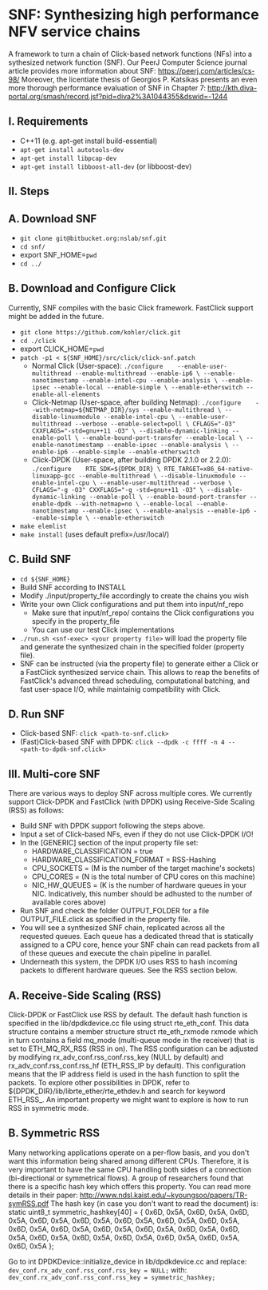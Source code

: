 SNF: Synthesizing high performance NFV service chains
=========

A framework to turn a chain of Click-based network functions (NFs) into a sythesized network function (SNF).
Our PeerJ Computer Science journal article provides more information about SNF: https://peerj.com/articles/cs-98/
Moreover, the licentiate thesis of Georgios P. Katsikas presents an even more thorough performance evaluation of SNF in Chapter 7: http://kth.diva-portal.org/smash/record.jsf?pid=diva2%3A1044355&dswid=-1244

I. Requirements
------
  * C++11 (e.g. apt-get install build-essential)
  * `apt-get install autotools-dev`
  * `apt-get install libpcap-dev`
  * `apt-get install libboost-all-dev` (or libboost-dev)

II. Steps
------
A. Download SNF
----
  * `git clone git@bitbucket.org:nslab/snf.git`
  * `cd snf/`
  * export SNF_HOME=`pwd`
  * `cd ../`

B. Download and Configure Click
----
Currently, SNF compiles with the basic Click framework. FastClick support might be added in the future.

  * `git clone https://github.com/kohler/click.git`
  * `cd ./click`
  * export CLICK_HOME=`pwd`
  * `patch -p1 < ${SNF_HOME}/src/click/click-snf.patch`
    * Normal Click (User-space):
		`./configure    --enable-user-multithread --enable-multithread --enable-ip6 \
				--enable-nanotimestamp --enable-intel-cpu --enable-analysis \
				--enable-ipsec --enable-local --enable-simple \
				--enable-etherswitch --enable-all-elements`
    * Click-Netmap (User-space, after building Netmap):
		`./configure    --with-netmap=${NETMAP_DIR}/sys --enable-multithread \
				--disable-linuxmodule --enable-intel-cpu \
				--enable-user-multithread --verbose --enable-select=poll \
				CFLAGS="-O3" CXXFLAGS="-std=gnu++11 -O3" \
				--disable-dynamic-linking --enable-poll \
				--enable-bound-port-transfer --enable-local \
				--enable-nanotimestamp --enable-ipsec --enable-analysis \
				--enable-ip6 --enable-simple --enable-etherswitch`
    * Click-DPDK (User-space, after building DPDK 2.1.0 or 2.2.0):
		`./configure    RTE_SDK=${DPDK_DIR} \
				RTE_TARGET=x86_64-native-linuxapp-gcc --enable-multithread \
				--disable-linuxmodule --enable-intel-cpu \
				--enable-user-multithread --verbose \
				CFLAGS="-g -O3" CXXFLAGS="-g -std=gnu++11 -O3" \
				--disable-dynamic-linking --enable-poll \
				--enable-bound-port-transfer --enable-dpdk --with-netmap=no \
				--enable-local --enable-nanotimestamp --enable-ipsec \
				--enable-analysis --enable-ip6 --enable-simple \
				--enable-etherswitch`
  * `make elemlist`
  * `make install` (uses default prefix=/usr/local/)

C. Build SNF
----
  * `cd ${SNF_HOME}`
  * Build SNF according to INSTALL
  * Modify ./input/property_file accordingly to create the chains you wish
  * Write your own Click configurations and put them into input/nf_repo
    * Make sure that input/nf_repo/ contains the Click configurations you specify in the property_file
    * You can use our test Click implementations
  * `./run.sh <snf-exec> <your property file>` will load the property file and generate the synthesized chain in the specified folder (property file).
  * SNF can be instructed (via the property file) to generate either a Click or a FastClick synthesized service chain. This allows to reap the benefits of FastClick's advanced thread scheduling, computational batching, and fast user-space I/O, while maintainig compatibility with Click.

D. Run SNF
----
  * Click-based SNF: `click <path-to-snf.click>`
  * (Fast)Click-based SNF with DPDK: `click --dpdk -c ffff -n 4 -- <path-to-dpdk-snf.click>`

III. Multi-core SNF
------
There are various ways to deploy SNF across multiple cores. We currently support Click-DPDK and FastClick (with DPDK) using Receive-Side Scaling (RSS) as follows:
  * Build SNF with DPDK support following the steps above.
  * Input a set of Click-based NFs, even if they do not use Click-DPDK I/O!
  * In the [GENERIC] section of the input property file set:
    * HARDWARE_CLASSIFICATION = true
    * HARDWARE_CLASSIFICATION_FORMAT = RSS-Hashing
    * CPU_SOCKETS   = <M> (M is the number of the target machine's sockets)
    * CPU_CORES     = <N> (N is the total number of CPU cores on this machine)
    * NIC_HW_QUEUES = <K> (K is the number of hardware queues in your NIC. Indicatively, this number should be adhusted to the number of available cores above)
  * Run SNF and check the folder OUTPUT_FOLDER for a file OUTPUT_FILE.click as specified in the property file.
  * You will see a synthesized SNF chain, replicated across all the requested queues. Each queue has a dedicated thread that is statically assigned to a CPU core,
hence your SNF chain can read packets from all of these queues and execute the chain pipeline in parallel.
  * Underneath this system, the DPDK I/O uses RSS to hash incoming packets to different hardware queues. See the RSS section below.

A. Receive-Side Scaling (RSS)
----
Click-DPDK or FastClick use RSS by default. The default hash function is specified in the lib/dpdkdevice.cc file using struct rte_eth_conf.
This data structure contains a member structure struct rte_eth_rxmode rxmode which in turn contains a field mq_mode (multi-queue mode in the receiver) that is set to ETH_MQ_RX_RSS (RSS in on).
The RSS configuration can be adjusted by modifying rx_adv_conf.rss_conf.rss_key (NULL by default) and rx_adv_conf.rss_conf.rss_hf (ETH_RSS_IP by default).
This configuration means that the IP address field is used in the hash function to split the packets.
To explore other possibilities in DPDK, refer to ${DPDK_DIR}/lib/librte_ether/rte_ethdev.h and search for keyword ETH_RSS_.
An important property we might want to explore is how to run RSS in symmetric mode.

B. Symmetric RSS
----
Many networking applications operate on a per-flow basis, and you don't want this information being shared among different CPUs.
Therefore, it is very important to have the same CPU handling both sides of a connection (bi-directional or symmetrical flows).
A group of researchers found that there is a specific hash key which offers this property.
You can read more details in their paper: http://www.ndsl.kaist.edu/~kyoungsoo/papers/TR-symRSS.pdf
The hash key (in case you don't want to read the document) is:
static uint8_t symmetric_hashkey[40] = {
	0x6D, 0x5A, 0x6D, 0x5A, 0x6D, 0x5A, 0x6D, 0x5A, 0x6D, 0x5A, 0x6D, 0x5A, 0x6D, 0x5A, 0x6D, 0x5A, 0x6D, 0x5A, 0x6D, 0x5A,
	0x6D, 0x5A, 0x6D, 0x5A, 0x6D, 0x5A, 0x6D, 0x5A, 0x6D, 0x5A, 0x6D, 0x5A, 0x6D, 0x5A, 0x6D, 0x5A, 0x6D, 0x5A, 0x6D, 0x5A
};

Go to int DPDKDevice::initialize_device in lib/dpdkdevice.cc and replace:
	`dev_conf.rx_adv_conf.rss_conf.rss_key = NULL;`
with:
	`dev_conf.rx_adv_conf.rss_conf.rss_key = symmetric_hashkey;`
